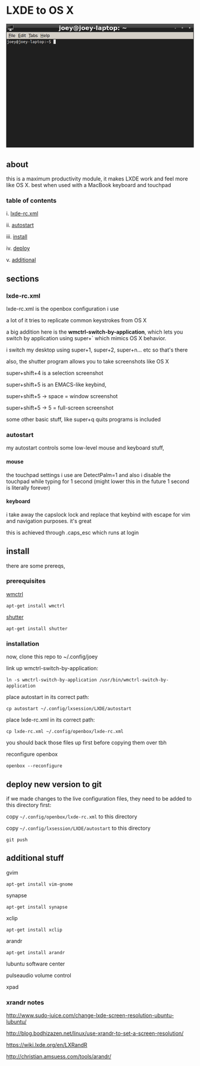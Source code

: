 # LXDE to OS X 

![there's no place like ~/.](terminal.png)

## about

this is a maximum productivity module, it makes LXDE work and feel more like OS X. best when used with a MacBook keyboard and touchpad

### table of contents

i. [lxde-rc.xml](#lxde-rc.xml)

ii. [autostart](#autostart)

iii. [install](#install)

iv. [deploy](#deploy-new-version-to-git)

v. [additional](#additional-stuff)

## sections

### lxde-rc.xml

lxde-rc.xml is the openbox configuration i use

a lot of it tries to replicate common keystrokes from OS X 

a big addition here is the **wmctrl-switch-by-application**, which lets you switch by application using super+` which mimics OS X behavior.

i switch my desktop using super+1, super+2, super+n... etc so that's there

also, the shutter program allows you to take screenshots like OS X

super+shift+4 is a selection screenshot

super+shift+5 is an EMACS-like keybind,

super+shift+5 -> space = window screenshot

super+shift+5 -> 5 = full-screen screenshot

some other basic stuff, like super+q quits programs is included

### autostart

my autostart controls some low-level mouse and keyboard stuff,

#### mouse

the touchpad settings i use are DetectPalm=1 and also i disable the touchpad while typing for 1 second (might lower this in the future 1 second is literally forever)

#### keyboard

i take away the capslock lock and replace that keybind with escape for vim and navigation purposes. it's great

this is achieved through .caps_esc which runs at login


## install

there are some prereqs,

### prerequisites

[wmctrl][0]

```
apt-get install wmctrl
```

[shutter][1]

```
apt-get install shutter
```

### installation 

now, clone this repo to ~/.config/joey

link up wmctrl-switch-by-application:

```
ln -s wmctrl-switch-by-application /usr/bin/wmctrl-switch-by-application 
```

place autostart in its correct path:

```
cp autostart ~/.config/lxsession/LXDE/autostart
```

place lxde-rc.xml in its correct path:

```
cp lxde-rc.xml ~/.config/openbox/lxde-rc.xml
```

you should back those files up first before copying them over tbh

reconfigure openbox

```
openbox --reconfigure
```

## deploy new version to git

if we made changes to the live configuration files, they need to be added to this directory first:

copy `~/.config/openbox/lxde-rc.xml` to this directory

copy `~/.config/lxsession/LXDE/autostart` to this directory

```
git push
```

## additional stuff

gvim

```
apt-get install vim-gnome
```

synapse

```
apt-get install synapse
```

xclip

```
apt-get install xclip
```

arandr 

```
apt-get install arandr
```

lubuntu software center

pulseaudio volume control

xpad

### xrandr notes

http://www.sudo-juice.com/change-lxde-screen-resolution-ubuntu-lubuntu/

http://blog.bodhizazen.net/linux/use-xrandr-to-set-a-screen-resolution/

https://wiki.lxde.org/en/LXRandR

http://christian.amsuess.com/tools/arandr/


[0]: https://sites.google.com/site/tstyblo/wmctrl "wmctrl on sites.google.com"
[1]: http://shutter-project.org/ "shutter project"

